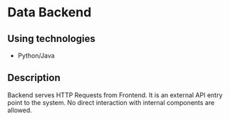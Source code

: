 # Data Backend

## Using technologies

- Python/Java

## Description


Backend serves HTTP Requests from Frontend. It is an external API entry point to the system.
No direct interaction with internal components are allowed.
